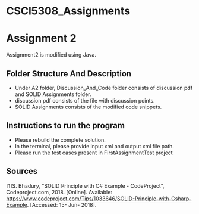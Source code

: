 # CSCI5308_Assignments
# Assignment 2

Assignment2 is modified using Java. </br>


## Folder Structure And Description

* Under A2 folder, Discussion_And_Code folder consists of discussion pdf and SOLID Assignments folder.</br>
* discussion pdf consists of the file with discussion points. </br>
* SOLID Assignments consists of the modified code snippets. </br>


## Instructions to run the program

* Please rebuild the complete solution.</br>
* In the terminal, please provide input xml and output xml file path. </br>
* Please run the test cases present in FirstAssignmentTest project</br>


## Sources

[1]S. Bhadury, "SOLID Principle with C# Example - CodeProject", Codeproject.com, 2018. [Online]. Available: https://www.codeproject.com/Tips/1033646/SOLID-Principle-with-Csharp-Example. [Accessed: 15- Jun- 2018].

